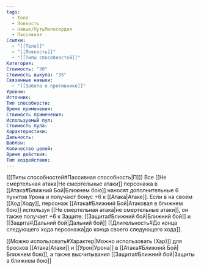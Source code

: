 ```yaml
---
tags:
  - Тело
  - Ловкость
  - Навык/ПутьМилосердия
  - Пассивная
Ссылки:
  - "[[Тело]]"
  - "[[Ловкость]]"
  - "[[Типы способностей]]"
Категория: 
Стоимость: "30"
Стоимость выкупа: "35"
Связанные навыки:
  - "[[Забота о противнике]]"
Уровни:
Источник:
Тип способности:
Время применения:
Стоимость применения:
Используемый пул:
Стоимость пула:
Характеристики:
Дальность:
Шаблон:
Количество целей:
Время действия:
Тип воздействия:
---
```

([[Типы способностей#Пассивная способность|П]]) Все [[Не смертельная атака|Не смертельные атаки]] персонажа в [[Атака#Ближний Бой|Ближнем бою]] наносят дополнительные 6 пунктов Урона и получают бонус +6 к [[Атака|Атаке]]. Если в на своем [[Ход|Ходу]], персонаж [[Атака#Ближний Бой|Атаковал в ближнем бою]] используя [[Не смертельная атака|не смертельные атаки]], он также получает +6 к Защите: [[Защита#Ближний бой|Ближний бой]] и [[Защита#Дальний бой|Дальний бой]] [[Длительность#До конца следующего хода персонажа|до конца своего следующего хода]].

[[Можно использовать#Характер|Можно использовать (Хар)]] для бросков [[Атака|Атаки]] и [[Урон|Урона]] в [[Атака#Ближний Бой|Ближнем бою]], а также высчитывания [[Защита#Ближний бой|Защиты в ближнем бою]]
